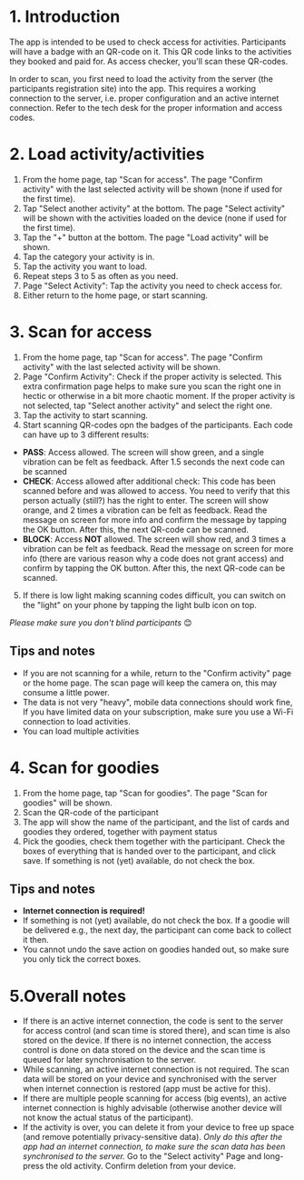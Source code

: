 # 1. Introduction

The app is intended to be used to check access for activities. Participants will have a badge with an QR-code on it. This QR code links to the activities they booked and paid for. As access checker, you'll scan these QR-codes.

In order to scan, you first need to load the activity from the server (the participants registration site) into the app. This requires a working connection to the server, i.e. proper configuration and an active internet connection. Refer to the tech desk for the proper information and access codes.

# 2. Load activity/activities

1. From the home page, tap "Scan for access". The page "Confirm activity" with the last selected activity will be shown (none if used for the first time).
2. Tap "Select another activity" at the bottom. The page "Select activity" will be shown with the activities loaded on the device (none if used for the first time).
3. Tap the "+" button at the bottom. The page "Load activity" will be shown.
4. Tap the category your activity is in.
5. Tap the activity you want to load.
6. Repeat steps 3 to 5 as often as you need.
7. Page "Select Activity": Tap the activity you need to check access for.
8. Either return to the home page, or start scanning.

# 3. Scan for access

1. From the home page, tap "Scan for access". The page "Confirm activity" with the last selected activity will be shown.
2. Page "Confirm Activity": Check if the proper activity is selected. This extra confirmation page helps to make sure you scan the right one in hectic or otherwise in a bit more chaotic moment. If the proper activity is not selected, tap "Select another activity" and select the right one.
3. Tap the activity to start scanning.
4. Start scanning QR-codes opn the badges of the participants. Each code can have up to 3 different results:
  - **PASS**: Access allowed. The screen will show green, and a single vibration can be felt as feedback. After 1.5 seconds the next code can be scanned
  - **CHECK**: Access allowed after additional check: This code has been scanned before and was allowed to access. You need to verify that this person actually (still?) has the right to enter. The screen will show orange, and 2 times a vibration can be felt as feedback. Read the message on screen for more info and confirm the message by tapping the OK button. After this, the next QR-code can be scanned.
  - **BLOCK**: Access **NOT** allowed. The screen will show red, and 3 times a vibration can be felt as feedback. Read the message on screen for more info (there are various reason why a code does not grant access) and confirm by tapping the OK button. After this, the next QR-code can be scanned.
5. If there is low light making scanning codes difficult, you can switch on the "light" on your phone by tapping the light bulb icon on top.

*Please make sure you don't blind participants* 😊

## Tips and notes

- If you are not scanning for a while, return to the "Confirm activity" page or the home page. The scan page will keep the camera on, this may consume a little power.
- The data is not very "heavy", mobile data connections should work fine, If you have limited data on your subscription, make sure you use a Wi-Fi connection to load activities.
- You can load multiple activities

# 4. Scan for goodies

1. From the home page, tap "Scan for goodies". The page "Scan for goodies" will be shown.
2. Scan the QR-code of the participant
3. The app will show the name of the participant, and the list of cards and goodies they ordered, together with payment status
4. Pick the goodies, check them together with the participant. Check the boxes of everything that is handed over to the participant, and click save. If something is not (yet) available, do not check the box.

## Tips and notes

- **Internet connection is required!**
- If something is not (yet) available, do not check the box. If a goodie will be delivered e.g., the next day, the participant can come back to collect it then.
- You cannot undo the save action on goodies handed out, so make sure you only tick the correct boxes.

# 5.Overall notes

- If there is an active internet connection, the code is sent to the server for access control (and scan time is stored there), and scan time is also stored on the device. If there is no internet connection, the access control is done on data stored on the device and the scan time is queued for later synchronisation to the server.
- While scanning, an active internet connection is not required. The scan data will be stored on your device and synchronised with the server when internet connection is restored (app must be active for this).
- If there are multiple people scanning for access (big events), an active internet connection is highly advisable (otherwise another device will not know the actual status of the participant).
- If the activity is over, you can delete it from your device to free up space (and remove potentially privacy-sensitive data). _Only do this after the app had an internet connection, to make sure the scan data has been synchronised to the server._ Go to the "Select activity" Page and long-press the old activity. Confirm deletion from your device.